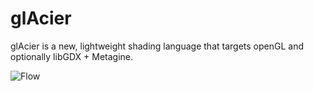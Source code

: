 # glAcier

glAcier is a new, lightweight shading language that targets openGL and optionally libGDX + Metagine.

![Flow](http://i.imgur.com/KvxERZ1.png)

